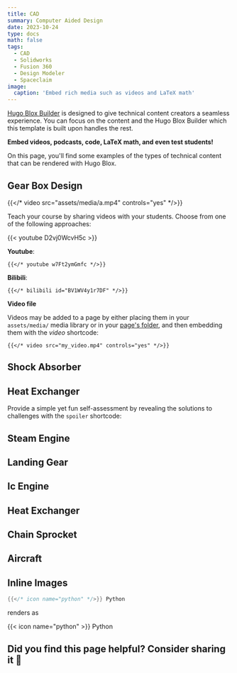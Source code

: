```yaml
---
title: CAD
summary: Computer Aided Design
date: 2023-10-24
type: docs
math: false
tags:
  - CAD
  - Solidworks
  - Fusion 360
  - Design Modeler
  - Spaceclaim
image:
  caption: 'Embed rich media such as videos and LaTeX math'
---
```


[Hugo Blox Builder](https://hugoblox.com) is designed to give technical content creators a seamless experience. You can focus on the content and the Hugo Blox Builder which this template is built upon handles the rest.

**Embed videos, podcasts, code, LaTeX math, and even test students!**

On this page, you'll find some examples of the types of technical content that can be rendered with Hugo Blox.

## Gear Box Design

{{</* video src="assets/media/a.mp4" controls="yes" */>}}

Teach your course by sharing videos with your students. Choose from one of the following approaches:

{{< youtube D2vj0WcvH5c >}}

**Youtube**:

    {{</* youtube w7Ft2ymGmfc */>}}

**Bilibili**:

    {{</* bilibili id="BV1WV4y1r7DF" */>}}

**Video file**

Videos may be added to a page by either placing them in your `assets/media/` media library or in your [page's folder](https://gohugo.io/content-management/page-bundles/), and then embedding them with the _video_ shortcode:

    {{</* video src="my_video.mp4" controls="yes" */>}}

## Shock Absorber

## Heat Exchanger

Provide a simple yet fun self-assessment by revealing the solutions to challenges with the `spoiler` shortcode:

## Steam Engine

## Landing Gear

## Ic Engine

## Heat Exchanger

## Chain Sprocket
##  Aircraft


## Inline Images

```go
{{</* icon name="python" */>}} Python
```

renders as

{{< icon name="python" >}} Python

## Did you find this page helpful? Consider sharing it 🙌
